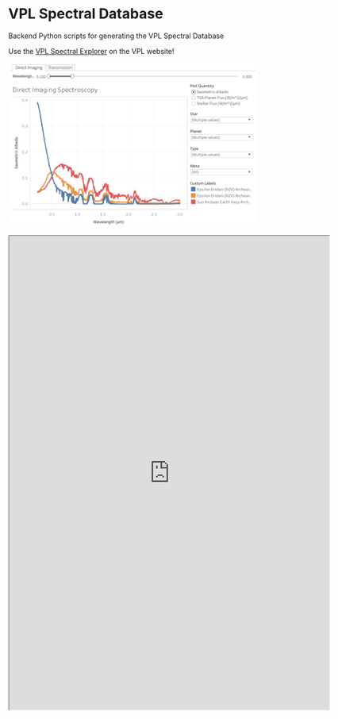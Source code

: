 # VPL Spectral Database
Backend Python scripts for generating the VPL Spectral Database 

Use the [VPL Spectral Explorer](http://depts.washington.edu/naivpl/content/vpl-spectral-explorer) on the VPL website!

[![VPL Spectral Explorer](documents/vpl_spectral_explorer1.png)](http://depts.washington.edu/naivpl/content/vpl-spectral-explorer)

<iframe src="https://public.tableau.com/views/VPLSpectralExplorerv3_2/Dashboard1?::showVizHome=no&:embed=true"
 width="645" height="955"></iframe>            
